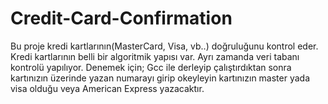 # Credit-Card-Confirmation
Bu proje kredi kartlarının(MasterCard, Visa, vb..) doğruluğunu kontrol eder. Kredi kartlarının belli bir algoritmik yapısı var. Ayrı zamanda veri tabanı kontrolü yapılıyor.
Denemek için;
Gcc ile derleyip çalıştırdıktan sonra kartınızın üzerinde yazan numarayı girip okeyleyin kartınızın master yada visa olduğu veya American Express yazacaktır.
